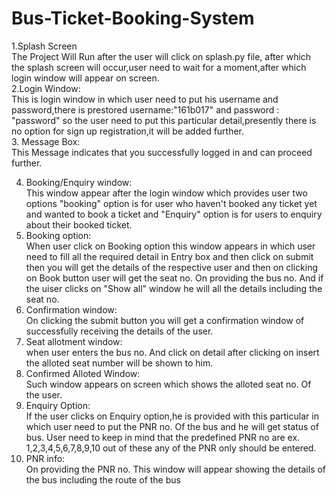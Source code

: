 # Bus-Ticket-Booking-System
1.Splash Screen<br>
                          The Project Will Run after the user will click on splash.py file, after which the splash screen will occur,user need to wait for a moment,after which login window will appear on screen.<br>
2.Login Window:<br>
                             This is login window in which user need to put his username and password,there is prestored username:"161b017" and password : "password" so the user need to put this particular detail,presently there is no option for sign up registration,it will be added further.<br>
3.	Message Box:<br>
			This Message indicates that you successfully logged in and can proceed further.

4. Booking/Enquiry window:<br>
                                               This window appear after the login window which provides user two options "booking" option is for user who haven't booked any ticket yet and wanted to book a ticket and "Enquiry" option is for users to enquiry about their booked ticket.
5. Booking option:<br>
                             When user click on Booking option this window appears in which user need to fill all the required detail in Entry box and then click on submit then you will get the details of the respective user and then on clicking on Book button user will get the seat no. On providing the bus no.  And if the uiser clicks on "Show all" window he will all the details including the seat no.
6. Confirmation window:<br>
                                         On clicking the submit button you will get a confirmation window of successfully receiving the details of the user.
7. Seat allotment window:<br>
                                         when user enters the bus no. And click on detail after clicking on insert the alloted seat number will be shown to him.
8. Confirmed Alloted Window:<br>
                                                 Such window appears on screen which shows the alloted seat no. Of the user.
9. Enquiry Option:<br>
                             If the user clicks on Enquiry option,he is provided with this particular in which user need to put the PNR no. Of the bus and he will get status of bus. User need to keep in mind that the predefined PNR no are ex. 1,2,3,4,5,6,7,8,9,10 out of these any of the PNR only should be entered.
10. PNR info:<br>
                      On providing the PNR no. This window will appear showing the details of the bus including the route of the bus
